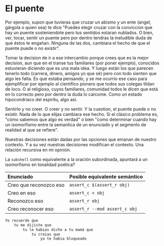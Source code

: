 # El puente

Por ejemplo, supon que tuvieras que cruzar un abismo y un ente (angel,
gárgola o quien sea) te dice "Puedes elegir cruzar con la conviccion
que hay un puente sosteniendote pero tus sentidos estaran nublados. O
bien, ver, tocar, sentir un puente pero por dentro tendras la
ineludible duda de que éstos te engañan. Ninguna de las dos, cambiara
el hecho de que el puente puede o no existir".

Tomar la decision de ir a ese intercambio porque crees que es la mejor
decision, aun que en el transe tus familiares (por poner ejemplo),
conocidos estuvieran diciendo que es una mala idea. Y luego están los
que parecen tenerlo todo (carrera, dinero, amigos yo que sé) pero con
todo sienten que algo les falta. Es que estaba pensando, y se me
ocurrio ese caso para ejemplificar por ejemplo al cientifico pionero
que todos sus colegas tildan de loco. O al religioso, cuyos
familiares, comunidad todos le dicen que está en lo correcto pero por
dentro la duda lo carcome. Como un estado hipocondriaco del espiritu,
algo así.

Sentirlo y no creer. O creer y no sentir. Y la cuestion, el puente
puede o no existir. Nada de lo que elijas cambiara ese hecho. Si el
clásico problema es, "cómo sabemos que algo es verdad" o bien "como
determinar cuando hay un isomorfismo entre la semantica de un
enunciado y el segmento de realidad al que se refiere".

Nuestras decisiones están dadas por las opciones que emanan de nuestro
contexto. Y a  su vez nuestras decisiones modifican el contexto. Una
relación recursiva en mi opinión.

La `subshell` como equivalente a la oración subordinada, apuntará a un
isomorfismo en tonalidad poética?

| Enunciado                 | Posible equivalente semántico |
| :------------------------ | :---------------------------- |
| Creo que reconozco eso    | `assert_c $(assert_r obj)`    |
| Creo en eso               | `assert_c < obj`              |
| Reconozco eso             | `assert_r obj`                |
| Creo reconocer eso        | `assert_r --mod assert_c obj` |

```txt
Yo recuerdo que
    tu me dijiste que
        tu le habias dicho a tu mamá que
            tu creias que
                yo te habia bloqueado
```
